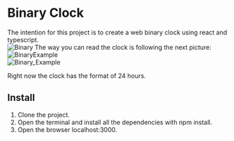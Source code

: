 # Binary Clock

The intention for this project is to create a web binary clock using react and typescript. <br/>
![Binary](https://user-images.githubusercontent.com/3522527/136717976-83397df4-2a4d-410a-904b-236ef417fbac.PNG)
The way you can read the clock is following the next picture: <br/>
![BinaryExample](https://user-images.githubusercontent.com/3522527/136717962-22ecfeb4-93a1-4ba3-b385-258fd4037be2.jpg) <br/>
![Binary_Example](https://user-images.githubusercontent.com/3522527/136717988-4d4866a0-cf5a-450b-902a-365008bb7696.png)

Right now the clock has the format of 24 hours. 

## Install

1) Clone the project.
2) Open the terminal and install all the dependencies with npm install.
3) Open the browser localhost:3000.
